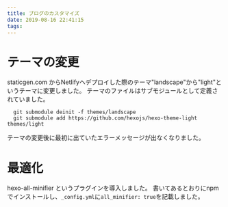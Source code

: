 ```yaml
---
title: ブログのカスタマイズ
date: 2019-08-16 22:41:15
tags:
---
```

# テーマの変更
staticgen.com からNetlifyヘデプロイした際のテーマ"landscape"から"light"というテーマに変更しました。
テーマのファイルはサブモジュールとして定義されていました。

```
  git submodule deinit -f themes/landscape
  git submodule add https://github.com/hexojs/hexo-theme-light themes/light
```

テーマの変更後に最初に出ていたエラーメッセージが出なくなりました。

# 最適化
hexo-all-minifier というプラグインを導入しました。
書いてあるとおりにnpmでインストールし、```_config.yml```に```all_minifier: true```を記載しました。
